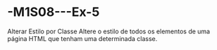 # -M1S08---Ex-5
Alterar Estilo por Classe Altere o estilo de todos os elementos de uma página HTML que tenham uma determinada classe.
